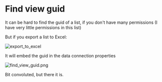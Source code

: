 ﻿# Find view guid

It can be hard to find the guid of a list, if you don't have many permissions (I have very little permissions in this list)

But if you export a list to Excel:

![export_to_excel](export_to_excel.png)

It will embed the guid in the data connection properties

![find_view_guid.png](find_view_guid.png)

Bit convoluted, but there it is.
